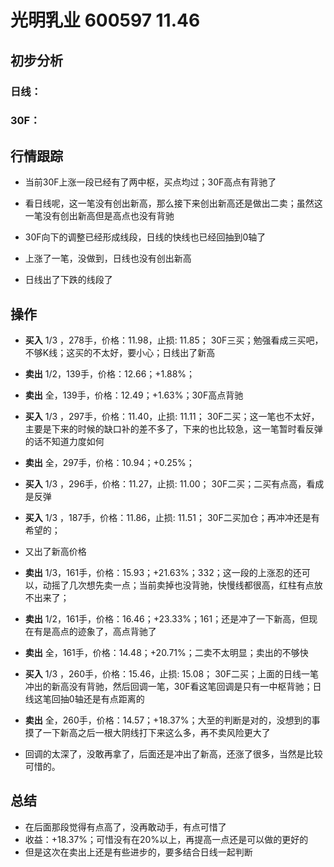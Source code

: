 # 光明乳业 600597 11.46
## 初步分析
### 日线：
  
### 30F：
  
## 行情跟踪
  - 当前30F上涨一段已经有了两中枢，买点均过；30F高点有背驰了
  - 看日线呢，这一笔没有创出新高，那么接下来创出新高还是做出二卖；虽然这一笔没有创出新高但是高点也没有背驰

  - 30F向下的调整已经形成线段，日线的快线也已经回抽到0轴了
  - 上涨了一笔，没做到，日线也没有创出新高

  - 日线出了下跌的线段了
## 操作
  - **买入** 1/3 ，278手，价格：11.98，止损: 11.85； 30F三买；勉强看成三买吧，不够K线；这买的不太好，要小心；日线出了新高
  - **卖出** 1/2，139手，价格：12.66；+1.88%；
  - **卖出** 全，139手，价格：12.49；+1.63%；30F高点背驰

  - **买入** 1/3 ，297手，价格：11.40，止损: 11.11； 30F二买；这一笔也不太好，主要是下来的时候的缺口补的差不多了，下来的也比较急，这一笔暂时看反弹的话不知道力度如何
  - **卖出** 全，297手，价格：10.94；+0.25%；

  - **买入** 1/3 ，296手，价格：11.27，止损: 11.00； 30F二买；二买有点高，看成是反弹
  - **买入** 1/3 ，187手，价格：11.86，止损: 11.51； 30F二买加仓；再冲冲还是有希望的；
  - 又出了新高价格
  - **卖出** 1/3，161手，价格：15.93；+21.63%；332；这一段的上涨忍的还可以，动摇了几次想先卖一点；当前卖掉也没背驰，快慢线都很高，红柱有点放不出来了；
  - **卖出** 1/2，161手，价格：16.46；+23.33%；161；还是冲了一下新高，但现在有是高点的迹象了，高点背驰了
  - **卖出** 全，161手，价格：14.48；+20.71%；二卖不太明显；卖出的不够快

  - **买入** 1/3 ，260手，价格：15.46，止损: 15.08； 30F二买；上面的日线一笔冲出的新高没有背驰，然后回调一笔，30F看这笔回调是只有一中枢背驰；日线这笔回抽0轴还是有点距离的
  - **卖出** 全，260手，价格：14.57；+18.37%；大至的判断是对的，没想到的事摸了一下新高之后一根大阴线打下来这么多，再不卖风险更大了
  - 回调的太深了，没敢再拿了，后面还是冲出了新高，还涨了很多，当然是比较可惜的。

## 总结
  - 在后面那段觉得有点高了，没再敢动手，有点可惜了
  - 收益：+18.37%；可惜没有在20%以上，再提高一点还是可以做的更好的
  - 但是这次在卖出上还是有些进步的，要多结合日线一起判断